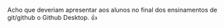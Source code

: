 Acho que deveriam apresentar aos alunos no final dos ensinamentos de git/github o Github Desktop. 👍 
